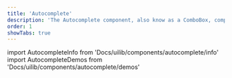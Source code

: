 ```yaml
---
title: 'Autocomplete'
description: 'The Autocomplete component, also know as a ComboBox, completes / suggests values during typing.'
order: 1
showTabs: true
---
```


import AutocompleteInfo from 'Docs/uilib/components/autocomplete/info'
import AutocompleteDemos from 'Docs/uilib/components/autocomplete/demos'

<AutocompleteInfo />
<AutocompleteDemos />
